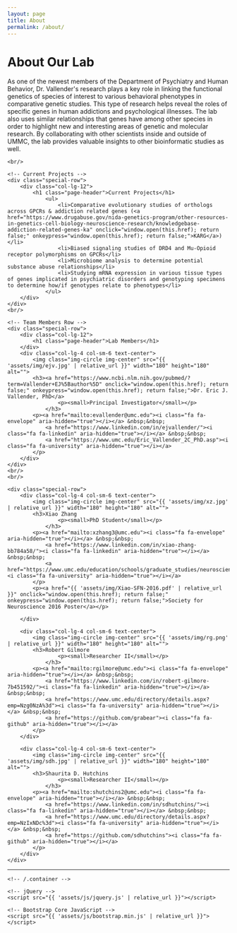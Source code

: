 ```yaml
---
layout: page
title: About
permalink: /about/
---
```


<div class="special-container">
    <div class="special-row">
        <div class="col-lg-12">
            <h1 class="page-header">About Our Lab</h1>
            <p>As one of the newest members of the Department of Psychiatry and Human Behavior, Dr. Vallender's research plays a key role in linking the functional genetics of species of interest to various behavioral phenotypes in comparative genetic studies. This type of research helps reveal the roles of specific genes in human addictions and psychological illnesses. The lab also uses similar relationships that genes have among other species in order to highlight new and interesting areas of genetic and molecular research. By collaborating with other scientists inside and outside of UMMC, the lab provides valuable insights to other bioinformatic studies as well.</p>
        </div>
    </div>

    <br/>
    
    <!-- Current Projects -->
    <div class="special-row">
        <div class="col-lg-12">
            <h1 class="page-header">Current Projects</h1>
                <ul>
                    <li>Comparative evolutionary studies of orthologs across GPCRs & addiction related genes (<a href="https://www.drugabuse.gov/nida-genetics-program/other-resources-in-genetics-cell-biology-neuroscience-research/knowledgebase-addiction-related-genes-ka" onclick="window.open(this.href); return false;" onkeypress="window.open(this.href); return false;">KARG</a>)</li>
                    <li>Biased signaling studies of DRD4 and Mu-Opioid receptor polymorphisms on GPCRs</li>
                    <li>Microbiome analysis to determine potential substance abuse relationships</li>
                    <li>Studying mRNA expression in various tissue types of genes implicated in psychiatric disorders and genotyping specimens to determine how/if genotypes relate to phenotypes</li>
                </ul>
        </div>
    </div>
    <br/>

    <!-- Team Members Row -->
    <div class="special-row">
        <div class="col-lg-12">
            <h1 class="page-header">Lab Members</h1>
        </div>
        <div class="col-lg-4 col-sm-6 text-center">
            <img class="img-circle img-center" src="{{ 'assets/img/ejv.jpg' | relative_url }}" width="180" height="180" alt="">
            <h3><a href="https://www.ncbi.nlm.nih.gov/pubmed/?term=Vallender+EJ%5Bauthor%5D" onclick="window.open(this.href); return false;" onkeypress="window.open(this.href); return false;">Dr. Eric J. Vallender, PhD</a>
                    <p><small>Principal Investigator</small></p>
                </h3>
            <p><a href="mailto:evallender@umc.edu"><i class="fa fa-envelope" aria-hidden="true"></i></a> &nbsp;&nbsp;
                <a href="https://www.linkedin.com/in/ejvallender/"><i class="fa fa-linkedin" aria-hidden="true"></i></a> &nbsp;&nbsp;
                <a href="https://www.umc.edu/Eric_Vallender_2C_PhD.asp"><i class="fa fa-university" aria-hidden="true"></i></a>
            </p>
        </div>
    </div>
    <br/>
    <br/>

    <div class="special-row">
        <div class="col-lg-4 col-sm-6 text-center">
            <img class="img-circle img-center" src="{{ 'assets/img/xz.jpg' | relative_url }}" width="180" height="180" alt="">
            <h3>Xiao Zhang
                    <p><small>PhD Student</small></p>
                </h3>
            <p><a href="mailto:xzhang3@umc.edu"><i class="fa fa-envelope" aria-hidden="true"></i></a> &nbsp;&nbsp;
                <a href="https://www.linkedin.com/in/xiao-zhang-bb784a58/"><i class="fa fa-linkedin" aria-hidden="true"></i></a> &nbsp;&nbsp;
                <a href="https://www.umc.edu/education/schools/graduate_studies/neuroscience/xiao_zhang.aspx"><i class="fa fa-university" aria-hidden="true"></i></a>
            </p>
            <p><a href="{{ 'assets/img/Xiao-SFN-2016.pdf' | relative_url }}" onclick="window.open(this.href); return false;" onkeypress="window.open(this.href); return false;">Society for Neuroscience 2016 Poster</a></p>

        </div>

        <div class="col-lg-4 col-sm-6 text-center">
            <img class="img-circle img-center" src="{{ 'assets/img/rg.png' | relative_url }}" width="180" height="180" alt="">
            <h3>Robert Gilmore
                    <p><small>Researcher II</small></p>
                </h3>
            <p><a href="mailto:rgilmore@umc.edu"><i class="fa fa-envelope" aria-hidden="true"></i></a> &nbsp;&nbsp;
                <a href="https://www.linkedin.com/in/robert-gilmore-7b451592/"><i class="fa fa-linkedin" aria-hidden="true"></i></a> &nbsp;&nbsp;
                <a href="https://www.umc.edu/directory/details.aspx?emp=Nzg0NzA%3d"><i class="fa fa-university" aria-hidden="true"></i></a> &nbsp;&nbsp;
                <a href="https://github.com/grabear"><i class="fa fa-github" aria-hidden="true"></i></a>
            </p>
        </div>

        <div class="col-lg-4 col-sm-6 text-center">
            <img class="img-circle img-center" src="{{ 'assets/img/sdh.jpg' | relative_url }}" width="180" height="180" alt="">
            <h3>Shaurita D. Hutchins
                    <p><small>Researcher II</small></p>
                </h3>
            <p><a href="mailto:shutchins2@umc.edu"><i class="fa fa-envelope" aria-hidden="true"></i></a> &nbsp;&nbsp;
                <a href="https://www.linkedin.com/in/sdhutchins/"><i class="fa fa-linkedin" aria-hidden="true"></i></a> &nbsp;&nbsp;
                <a href="https://www.umc.edu/directory/details.aspx?emp=NzIxNDc%3d"><i class="fa fa-university" aria-hidden="true"></i></a> &nbsp;&nbsp;
                <a href="https://github.com/sdhutchins"><i class="fa fa-github" aria-hidden="true"></i></a>
            </p>
        </div>
    </div>
  </div>
    <hr>

    <!-- /.container -->

    <!-- jQuery -->
    <script src="{{ 'assets/js/jquery.js' | relative_url }}"></script>

    <!-- Bootstrap Core JavaScript -->
    <script src="{{ 'assets/js/bootstrap.min.js' | relative_url }}"></script>